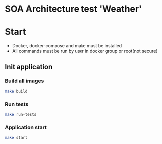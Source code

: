 # SOA Architecture test 'Weather'

# Start

* Docker, docker-compose and make must be installed
* All commands must be run by user in docker group or root(not secure)

## Init application

### Build all images
```bash
make build
```
### Run tests
```bash
make run-tests
```
### Application start
```bash
make start
```
 
